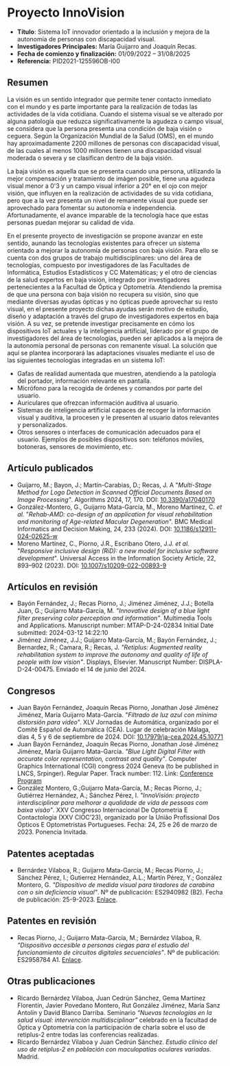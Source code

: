 # Proyecto InnoVision

- **Título**: Sistema IoT innovador orientado a la inclusión y mejora de la autonomía de personas con discapacidad visual.
- **Investigadores Principales:** María Guijarro and Joaquín Recas.
- **Fecha de comienzo y finalización:** 01/09/2022 – 31/08/2025
- **Referencia:** PID2021-125596OB-I00

## Resumen

La visión es un sentido integrador que permite tener contacto inmediato con el mundo y es parte importante para la realización de todas las actividades de la vida cotidiana. Cuando el sistema visual se ve alterado por alguna patología que reduzca significativamente la agudeza o campo visual, se considera que la persona presenta una condición de baja visión o ceguera. Según la Organización Mundial de la Salud (OMS), en el mundo hay aproximadamente 2200 millones de personas con discapacidad visual, de las cuales al menos 1000 millones tienen una discapacidad visual moderada o severa y se clasifican dentro de la baja visión.

La baja visión es aquella que se presenta cuando una persona, utilizando la mejor compensación y tratamiento de imágen posible, tiene una agudeza visual menor a 0'3 y un campo visual inferior a 20° en el ojo con mejor visión, que influyen en la realización de actividades de su vida cotidiana, pero que a la vez presenta un nivel de remanente visual que puede ser aprovechado para fomentar su autonomía e independencia. Afortunadamente, el avance imparable de la tecnología hace que estas personas puedan mejorar su calidad de vida.

En el presente proyecto de investigación se propone avanzar en este sentido, aunando las tecnologías existentes para ofrecer un sistema orientado a mejorar la autonomía de personas con baja visión. Para ello se cuenta con dos grupos de trabajo multidisciplinares: uno del área de tecnologías, compuesto por investigadores de las Facultades de Informática, Estudios Estadísticos y CC Matemáticas; y el otro de ciencias de la salud expertos en baja visión, integrado por investigadores pertenecientes a la Facultad de Óptica y Optometría. Atendiendo la premisa de que una persona con baja visión no recupera su visión, sino que mediante diversas ayudas ópticas y no ópticas puede aprovechar su resto visual, en el presente proyecto dichas ayudas serán motivo de estudio, diseño y adaptación a través del grupo de investigadores expertos en baja visión. A su vez, se pretende investigar precisamente en cómo los dispositivos IoT actuales y la inteligencia artificial, liderado por el grupo de investigadores del área de tecnologías, pueden ser aplicados a la mejora de la autonomía personal de personas con remanente visual. La solución que aquí se plantea incorporará las adaptaciones visuales mediante el uso de las siguientes tecnologías integradas en un sistema IoT:

* Gafas de realidad aumentada que muestren, atendiendo a la patología del portador, información relevante en pantalla.
* Micrófono para la recogida de órdenes y comandos por parte del usuario.
* Auriculares que ofrezcan información auditiva al usuario.
* Sistemas de inteligencia artificial capaces de recoger la información visual y auditiva, la procesen y le presenten al usuario datos relevantes y personalizados.
* Otros sensores o interfaces de comunicación adecuados para el usuario. Ejemplos de posibles dispositivos son: teléfonos móviles, botoneras, sensores de movimiento, etc.

## Artículo publicados

* Guijarro, M.; Bayon, J.; Martín-Carabias, D.; Recas, J. A "*Multi-Stage Method for Logo Detection in Scanned Official Documents Based on Image Processing"*. Algorithms 2024, 17, 170. DOI: [10.3390/a17040170](https://doi.org/10.3390/a17040170)
* González-Montero, G., Guijarro Mata-García, M., Moreno Martínez, C. *et al.* "*Rehab-AMD: co-design of an application for visual rehabilitation and monitoring of Age-related Macular Degeneration*". BMC Medical Informatics and Decision Making, 24, 233 (2024). DOI: [10.1186/s12911-024-02625-w](https://doi.org/10.1186/s12911-024-02625-w)
* Moreno Martínez, C., Piorno, J.R., Escribano Otero, J.J. *et al.* "*Responsive inclusive design (RiD): a new model for inclusive software development*". Universal Access in the Information Society  Article, 22, 893–902 (2023). DOI: [10.1007/s10209-022-00893-9](https://doi.org/10.1007/s10209-022-00893-9)

## Artículos en revisión

* Bayón Fernández, J.; Recas Piorno, J.; Jiménez Jiménez, J.J.; Botella Juan, G.; Guijarro Mata-García, M. *"Innovative design of a blue light filter preserving color perception and information"*. Multimedia Tools and Applications.  Manuscript number: MTAP-D-24-02834 Initial Date submitted: 2024-03-12 14:22:10
* Jiménez Jiménez, J.J.; Guijarro Mata-García, M.; Bayón Fernández, J.; Bernardez, R.; Camara, R.; Recas, J. *"Retiplus: Augmented reality rehabilitation system to improve the autonomy and quality of life of people with low vision"*. Displays, Elsevier. Manuscript Number: DISPLA-D-24-00475. Enviado el 14 de junio del 2024.

## Congresos

* Juan Bayón Fernández, Joaquín Recas Piorno, Jonathan José Jiménez Jiménez, María Guijarro Mata-García. "*Filtrado de luz azul con mínima distorsión para vídeo*". XLV Jornadas de Automática, organizado por el Comité Español de Automática (CEA). Lugar de celebración Málaga, días 4, 5 y 6 de septiembre de 2024. DOI: [10.17979/ja-cea.2024.45.10771](https://doi.org/10.17979/ja-cea.2024.45.10771)
* Juan Bayón Fernández, Joaquín Recas Piorno, Jonathan José Jiménez Jiménez, María Guijarro Mata-García. *"Blue Light Digital Filter with accurate color representation, contrast and quality"*. Computer Graphics International (CGI) congress 2024 Geneva (to be published in LNCS, Srpinger). Regular Paper. Track number: 112. Link: [Conference Program](https://www.cgs-network.org/cgi24/program/)
* González Montero, G.;Guijarro Mata-García, M.; Recas Piorno, J.; Gutiérrez Hernández, A.; Sánchez Pérez, I. *"InnoVisión: projecto interdisciplinar para melhorar a qualidade de vida de pessoas com baixa visão”*.  XXV Congresso Internacional De Optometria E Contactologia (XXV CIOC’23), organizado por la União Profissional Dos Ópticos E Optometristas Portugueses. Fecha: 24, 25 e 26 de marzo de 2023. Ponencia Invitada.

## Patentes aceptadas

* Bernárdez Vilaboa, R.; Guijarro Mata-García, M.; Recas Piorno, J.; Sánchez Pérez, I.; Gutierrez Hernández, A.L.; Martín Pérez, Y.; González Montero, G. *"Dispositivo de medida visual para tiradores de carabina con o sin deficiencia visual"*. Nº de publicación: ES2940982 (B2). Fecha de publicación: 25-9-2023. [Enlace](https://es.espacenet.com/publicationDetails/originalDocument?FT=D&date=20230925&DB=&locale=es_ES&CC=ES&NR=2940982B2&KC=B2&ND=4).

## Patentes en revisión

* Recas Piorno, J.; Guijarro Mata-García, M.; Bernárdez Vilaboa, R. *"Dispositivo accesible a personas ciegas para el estudio del funcionamiento de circuitos digitales secuenciales"*. Nº de publicación: ES2958784 A1. [Enlace](https://consultas2.oepm.es/InvenesWeb/detalle?referencia=P202330519).

## Otras publicaciones

* Ricardo Bernárdez Vilaboa, Juan Cedrún Sánchez, Gema Martínez Florentín, Javier Povedano Montero, Rut González Jiménez, María Sanz Antolín y David Blanco Darriba. Seminario *“Nuevas tecnologías en la salud visual: intervención multidisciplinar”* celebrado en la facultad de Óptica y Optometría con la participación de charla sobre el uso de retiplus-2 entre todas las conferencias realizadas.
* Ricardo Bernárdez Vilaboa y Juan Cedrún Sánchez. *Estudio clínico del uso de retiplus-2 en población con maculopatías oculares variadas*. Madrid.
